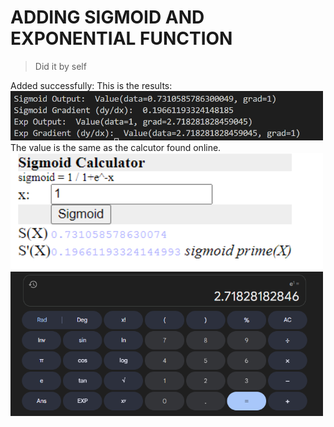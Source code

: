 # ADDING SIGMOID AND EXPONENTIAL FUNCTION    
> Did it by self

Added successfully:
This is the results:
<img src="1.png" alt="2" width="500"/>  
The value is the same as the calcutor found online.   
<img src="2.png" alt="2" width="500"/>  
<img src="3.png" alt="2" width="500"/>  

